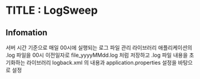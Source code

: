 # TITLE : LogSweep

## Infomation
서버 시간 기준으로 매일 00시에 실행되는 로그 파일 관리 라이브러리
애플리케이션의 .log 파일을 00시 이전일자로 file_yyyyMMdd.log 처럼 저장하고 .log 파일 내용을 초기화하는 라이브러리
logback.xml 의 내용과 application.properties 설정을 바탕으로 설정

